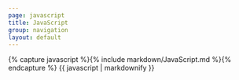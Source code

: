 ```yaml
---
page: javascript
title: JavaScript
group: navigation
layout: default
---
```


<div class="docs-section">
		{% capture javascript %}{% include markdown/JavaScript.md %}{% endcapture %}
		{{ javascript | markdownify }}
</div>